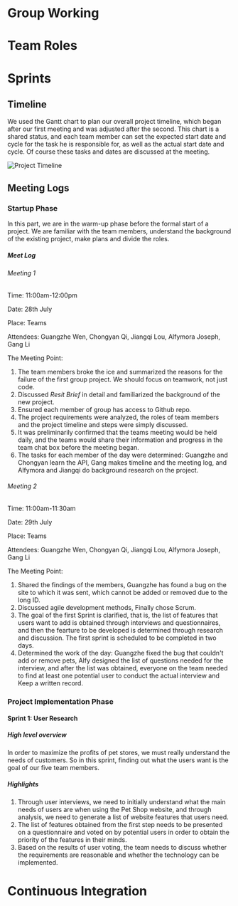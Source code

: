 # Group Working

# Team Roles





# Sprints



## Timeline

We used the Gantt chart to plan our overall project timeline, which began after our first meeting and was adjusted after the second. This chart is a shared status, and each team member can set the expected start date and cycle for the task he is responsible for, as well as the actual start date and cycle. Of course these tasks and dates are discussed at the meeting.

![Project Timeline](https://github.com/GuangzheWen/web-softwaretools-plain/blob/main/images/project%20timeline.jpg)



## Meeting Logs

### Startup Phase

In this part, we are in the warm-up phase before the formal start of a project. We are familiar with the team members, understand the background of the existing project, make plans and divide the roles.

##### Meet Log

###### Meeting 1

Time: 11:00am-12:00pm

Date: 28th July

Place: Teams

Attendees: Guangzhe Wen, Chongyan Qi, Jiangqi Lou, Alfymora Joseph, Gang Li

The Meeting Point:

1. The team members broke the ice and summarized the reasons for the failure of the first group project. We should focus on teamwork, not just code.
2. Discussed *Resit Brief* in detail and familiarized the background of the new project. 
3. Ensured each member of group has access to Github repo.
4. The project requirements were analyzed, the roles of team members and the project timeline and steps were simply discussed. 
5. It was preliminarily confirmed that the teams meeting would be held daily, and the teams would share their information and progress in the team chat box before the meeting began.
6. The tasks for each member of the day were determined: Guangzhe and Chongyan learn the API, Gang makes timeline and the meeting log, and Alfymora and Jiangqi do background research on the project.

###### Meeting 2

Time: 11:00am-11:30am

Date: 29th July

Place: Teams

Attendees: Guangzhe Wen, Chongyan Qi, Jiangqi Lou, Alfymora Joseph, Gang Li

The Meeting Point:

1. Shared the findings of the members, Guangzhe has found a bug on the site to which it was sent, which cannot be added or removed due to the long ID.
2. Discussed agile development methods, Finally chose Scrum.
3. The goal of the first Sprint is clarified, that is, the list of features that users want to add is obtained through interviews and questionnaires, and then the fearture to be developed is determined through research and discussion. The first sprint is scheduled to be completed in two days.
4. Determined the work of the day: Guangzhe fixed the bug that couldn't add or remove pets, Alfy designed the list of questions needed for the interview, and after the list was obtained, everyone on the team needed to find at least one potential user to conduct the actual interview and Keep a written record.

### Project Implementation Phase

#### Sprint 1: User Research

##### High level overview

In order to maximize the profits of pet stores, we must really understand the needs of customers. So in this sprint, finding out what the users want is the goal of our five team members.

##### Highlights

1. Through user interviews, we need to initially understand what the main needs of users are when using the Pet Shop website, and through analysis, we need to generate a list of website features that users need.
2. The list of features obtained from the first step needs to be presented on a questionnaire and voted on by potential users in order to obtain the priority of the features in their minds.
3. Based on the results of user voting, the team needs to discuss whether the requirements are reasonable and whether the technology can be implemented.

# Continuous Integration